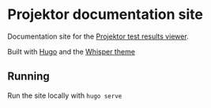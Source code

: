# Projektor documentation site

Documentation site for the [Projektor test results viewer](https://github.com/craigatk/projektor).

Built with [Hugo](https://gohugo.io/) and the [Whisper theme](https://themes.gohugo.io/hugo-whisper-theme)

## Running

Run the site locally with `hugo serve`
